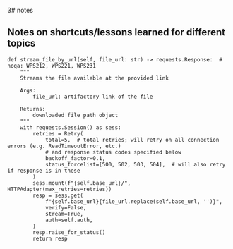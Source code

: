 3# notes

## Notes on shortcuts/lessons learned for different topics
    def stream_file_by_url(self, file_url: str) -> requests.Response:  # noqa: WPS212, WPS221, WPS231
        """
        Streams the file available at the provided link

        Args:
            file_url: artifactory link of the file

        Returns:
            downloaded file path object
        """
        with requests.Session() as sess:
            retries = Retry(
                total=5,  # total retries; will retry on all connection errors (e.g. ReadTimeoutError, etc.)
                # and response status codes specified below
                backoff_factor=0.1,
                status_forcelist=[500, 502, 503, 504],  # will also retry if response is in these
            )
            sess.mount(f"{self.base_url}/", HTTPAdapter(max_retries=retries))
            resp = sess.get(
                f"{self.base_url}{file_url.replace(self.base_url, '')}",
                verify=False,
                stream=True,
                auth=self.auth,
            )
            resp.raise_for_status()
            return resp
